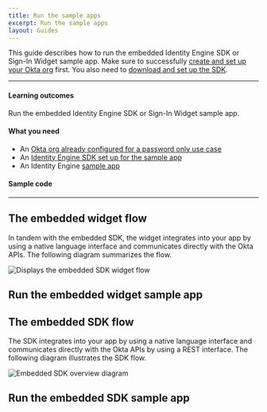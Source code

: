 ```yaml
---
title: Run the sample apps
excerpt: Run the sample apps
layout: Guides
---
```


<ApiLifecycle access="ie" />


This guide describes how to run the embedded Identity Engine SDK or Sign-In Widget sample app. Make sure to successfully [create and set up your Okta org](/docs/guides/oie-embedded-common-org-setup/) first. You also need to [download and set up the SDK](/docs/guides/oie-embedded-common-download-setup-app).

---

#### Learning outcomes

Run the embedded Identity Engine SDK or Sign-In Widget sample app.

#### What you need

* An [Okta org already configured for a password only use case](/docs/guides/oie-embedded-common-org-setup/#set-up-your-okta-org-for-a-password-factor-only-use-case)
* An [Identity Engine SDK set up for the sample app](/docs/guides/oie-embedded-common-download-setup-app/)
* An Identity Engine [sample app](#sample-code)

#### Sample code

<StackSnippet snippet="samplecode" />

---

## The embedded widget flow

In tandem with the embedded SDK, the widget integrates into your app by using a native language interface and communicates directly with the Okta APIs. The following diagram summarizes the flow.

<div class="three-quarter">

![Displays the embedded SDK widget flow](/img/oie-embedded-sdk/embedded-widget-overview.png)

</div>

## Run the embedded widget sample app

<StackSnippet snippet="runwidgetapp" />

## The embedded SDK flow

The SDK integrates into your app by using a native language interface and communicates directly with the Okta APIs by using a REST interface. The following diagram illustrates the SDK flow.

<div class="three-quarter">

![Embedded SDK overview diagram](/img/oie-embedded-sdk/embedded-sdk-overview.png)

</div>

## Run the embedded SDK sample app

<StackSnippet snippet="runsdkapp" />
